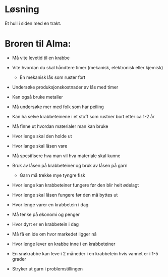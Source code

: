 # Løsning
Et hull i siden med en trakt.

# Broren til Alma:
- Må vite levetid til en krabbe
- Vite hvordan du skal håndtere timer (mekanisk, elektronisk eller kjemisk)
  - En mekanisk lås som ruster fort
  
- Undersøke produksjonskostnader av lås med timer
- Kan også bruke metaller
- Må undersøke mer med folk som har peiling
- Kan ha selve krabbeteinene i et stoff som rustner bort etter ca 1-2 år
- Må finne ut hvordan materialer man kan bruke
- Hvor lenge skal den holde ut
- Hvor lange skal låsen vare
- Må spesifisere hva man vil hva materiale skal kunne
- Bruk av låsen på krabbeteiner og bruk av låsen på garn
   - Garn må trekke mye tyngre fisk
- Hvor lenge kan krabbeteiner fungere før den blir helt ødelagt
- Hvor lenge skal låsen fungere før den må byttes ut
- Hvor lenge varer en krabbetein i dag
- Må tenke på økonomi og penger
- Hvor dyrt er en krabbetein i dag
- Må få en ide om hvor markedet ligger nå
- Hvor lenge lever en krabbe inne i en krabbeteiner

- En snøkrabbe kan leve i 2 måneder i en krabbetein hvis vannet er i 1-5 grader
- Stryker ut garn i problemstillingen 

